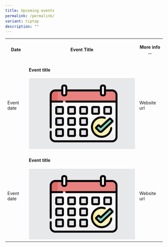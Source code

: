 ```yaml
---
title: Upcoming events
permalink: /permalink/
variant: tiptap
description: ""
---
```

<p></p>
<p></p>
<table>
<tbody>
<tr>
<th rowspan="1" colspan="1">
<p>Date</p>
</th>
<th rowspan="1" colspan="1">
<p>Event Title</p>
</th>
<th rowspan="1" colspan="1">
<p>More info ...</p>
</th>
</tr>
<tr>
<td rowspan="1" colspan="1">
<p>Event date</p>
</td>
<td rowspan="1" colspan="1">
<h4><strong>Event title</strong></h4>
<p></p>
<div class="isomer-image-wrapper">
<img style="width: 100%" height="auto" width="100%" alt="" src="/images/upcoming_events.jpg">
</div>
</td>
<td rowspan="1" colspan="1">
<p>Website url</p>
</td>
</tr>
<tr>
<td rowspan="1" colspan="1">
<p>Event date</p>
</td>
<td rowspan="1" colspan="1">
<h4><strong>Event title</strong></h4>
<p></p>
<div class="isomer-image-wrapper">
<img style="width: 100%" height="auto" width="100%" alt="" src="/images/upcoming_events.jpg">
</div>
</td>
<td rowspan="1" colspan="1">
<p>Website url</p>
</td>
</tr>
</tbody>
</table>
<p></p>